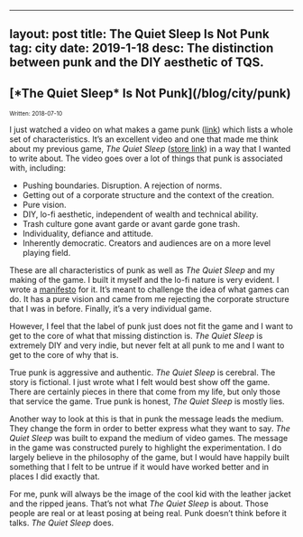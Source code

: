 
---
layout: post
title: The Quiet Sleep Is Not Punk
tag: city
date: 2019-1-18
desc: The distinction between punk and the DIY aesthetic of TQS.
---
<h2>[*The Quiet Sleep* Is Not Punk](/blog/city/punk)</h2>
<p style="font-size:10px">Written: 2018-07-10


I just watched a video on what makes a game punk ([link](https://youtu.be/15FFEKdhvU4)) which lists a whole set of characteristics. It’s an excellent video and one that made me think about my previous game, *The Quiet Sleep* ([store link](https://store.steampowered.com/app/724510/The_Quiet_Sleep/)) in a way that I wanted to write about. The video goes over a lot of things that punk is associated with, including:
- Pushing boundaries. Disruption. A rejection of norms.
- Getting out of a corporate structure and the context of the creation.
- Pure vision.
- DIY, lo-fi aesthetic, independent of wealth and technical ability.
- Trash culture gone avant garde or avant garde gone trash.
- Individuality, defiance and attitude.
- Inherently democratic. Creators and audiences are on a more level playing field.



These are all characteristics of punk as well as *The Quiet Sleep* and my making of the game. I built it myself and the lo-fi nature is very evident. I wrote a [manifesto](http://www.whynotgames.in/blog/articles/lifelike) for it.  It’s meant to challenge the idea of what games can do. It has a pure vision and came from me rejecting the corporate structure that I was in before. Finally, it’s a very individual game.


However, I feel that the label of punk just does not fit the game and I want to get to the core of what that missing distinction is. *The Quiet Sleep* is extremely DIY and very indie, but never felt at all punk to me and I want to get to the core of why that is.


True punk is aggressive and authentic. *The Quiet Sleep* is cerebral. The story is fictional. I just wrote what I felt would best show off the game. There are certainly pieces in there that come from my life, but only those that service the game. True punk is honest, *The Quiet Sleep* is mostly lies.


Another way to look at this is that in punk the message leads the medium. They change the form in order to better express what they want to say. *The Quiet Sleep* was built to expand the medium of video games. The message in the game was constructed purely to highlight the experimentation. I do largely believe in the philosophy of the game, but I would have happily built something that I felt to be untrue if it would have worked better and in places I did exactly that.


For me, punk will always be the image of the cool kid with the leather jacket and the ripped jeans. That’s not what *The Quiet Sleep* is about. Those people are real or at least posing at being real. Punk doesn’t think before it talks. *The Quiet Sleep* does.


